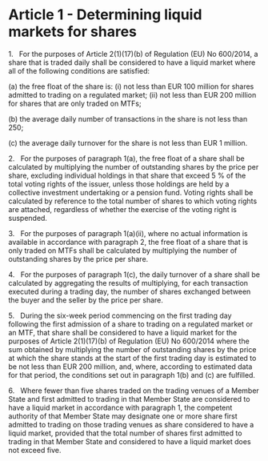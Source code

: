 # Article 1 - Determining liquid markets for shares


1.   For the purposes of Article 2(1)(17)(b) of Regulation (EU) No 600/2014, a share that is traded daily shall be considered to have a liquid market where all of the following conditions are satisfied:

(a) the free float of the share is: (i) not less than EUR 100 million for shares admitted to trading on a regulated market; (ii) not less than EUR 200 million for shares that are only traded on MTFs;

(b) the average daily number of transactions in the share is not less than 250;

(c) the average daily turnover for the share is not less than EUR 1 million.

2.   For the purposes of paragraph 1(a), the free float of a share shall be calculated by multiplying the number of outstanding shares by the price per share, excluding individual holdings in that share that exceed 5 % of the total voting rights of the issuer, unless those holdings are held by a collective investment undertaking or a pension fund. Voting rights shall be calculated by reference to the total number of shares to which voting rights are attached, regardless of whether the exercise of the voting right is suspended.

3.   For the purposes of paragraph 1(a)(ii), where no actual information is available in accordance with paragraph 2, the free float of a share that is only traded on MTFs shall be calculated by multiplying the number of outstanding shares by the price per share.

4.   For the purposes of paragraph 1(c), the daily turnover of a share shall be calculated by aggregating the results of multiplying, for each transaction executed during a trading day, the number of shares exchanged between the buyer and the seller by the price per share.

5.   During the six-week period commencing on the first trading day following the first admission of a share to trading on a regulated market or an MTF, that share shall be considered to have a liquid market for the purposes of Article 2(1)(17)(b) of Regulation (EU) No 600/2014 where the sum obtained by multiplying the number of outstanding shares by the price at which the share stands at the start of the first trading day is estimated to be not less than EUR 200 million, and, where, according to estimated data for that period, the conditions set out in paragraph 1(b) and (c) are fulfilled.

6.   Where fewer than five shares traded on the trading venues of a Member State and first admitted to trading in that Member State are considered to have a liquid market in accordance with paragraph 1, the competent authority of that Member State may designate one or more share first admitted to trading on those trading venues as share considered to have a liquid market, provided that the total number of shares first admitted to trading in that Member State and considered to have a liquid market does not exceed five.
